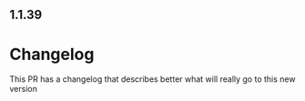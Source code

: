 
## 1.1.39

# ChangelogThis PR has a changelog that describes better what will really go to this new version
                